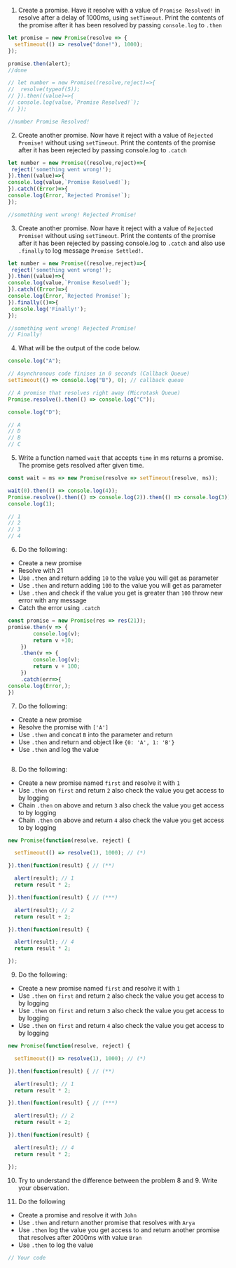 1. Create a promise. Have it resolve with a value of `Promise Resolved!` in resolve after a delay of 1000ms, using `setTimeout`. Print the contents of the promise after it has been resolved by passing `console.log` to `.then`

```js
let promise = new Promise(resolve => {
  setTimeout(() => resolve("done!"), 1000);
});

promise.then(alert);
//done

// let number = new Promise((resolve,reject)=>{
//  resolve(typeof(5));
// }).then((value)=>{
// console.log(value,`Promise Resolved!`);
// });

//number Promise Resolved!
```

2. Create another promise. Now have it reject with a value of `Rejected Promise!` without using `setTimeout`. Print the contents of the promise after it has been rejected by passing console.log to `.catch`

```js
let number = new Promise((resolve,reject)=>{
 reject('something went wrong!');
}).then((value)=>{
console.log(value,`Promise Resolved!`);
}).catch((Error)=>{
console.log(Error,`Rejected Promise!`);
});

//something went wrong! Rejected Promise!
```

3. Create another promise. Now have it reject with a value of `Rejected Promise!` without using `setTimeout`. Print the contents of the promise after it has been rejected by passing console.log to `.catch` and also use `.finally` to log message `Promise Settled!`.

```js
let number = new Promise((resolve,reject)=>{
 reject('something went wrong!');
}).then((value)=>{
console.log(value,`Promise Resolved!`);
}).catch((Error)=>{
console.log(Error,`Rejected Promise!`);
}).finally(()=>{
 console.log('Finally!');
});

//something went wrong! Rejected Promise!
// Finally!
```

4. What will be the output of the code below.

```js
console.log("A");

// Asynchronous code finises in 0 seconds (Callback Queue)
setTimeout(() => console.log("B"), 0); // callback queue

// A promise that resolves right away (Microtask Queue)
Promise.resolve().then(() => console.log("C"));

console.log("D");

// A
// D
// B
// C
```

5. Write a function named `wait` that accepts `time` in ms returns a promise. The promise gets resolved after given time.

```js
const wait = ms => new Promise(resolve => setTimeout(resolve, ms));

wait(0).then(() => console.log(4));
Promise.resolve().then(() => console.log(2)).then(() => console.log(3));
console.log(1);

// 1
// 2
// 3
// 4

```

6. Do the following:

- Create a new promise
- Resolve with 21
- Use `.then` and return adding `10` to the value you will get as parameter
- Use `.then` and return adding `100` to the value you will get as parameter
- Use `.then` and check if the value you get is greater than `100` throw new error with any message
- Catch the error using `.catch`

```js
const promise = new Promise(res => res(21));
promise.then(v => {
        console.log(v);
        return v +10;
    })
    .then(v => {
        console.log(v);
        return v + 100;
    })
    .catch(err=>{
console.log(Error,);
})

```

7. Do the following:

- Create a new promise
- Resolve the promise with `['A']`
- Use `.then` and concat `B` into the parameter and return
- Use `.then` and return and object like `{0: 'A', 1: 'B'}`
- Use `.then` and log the value

```js

```

8. Do the following:

- Create a new promise named `first` and resolve it with `1`
- Use `.then` on `first` and return `2` also check the value you get access to by logging
- Chain `.then` on above and return `3` also check the value you get access to by logging
- Chain `.then` on above and return `4` also check the value you get access to by logging

```js
new Promise(function(resolve, reject) {

  setTimeout(() => resolve(1), 1000); // (*)

}).then(function(result) { // (**)

  alert(result); // 1
  return result * 2;

}).then(function(result) { // (***)

  alert(result); // 2
  return result + 2;

}).then(function(result) {

  alert(result); // 4
  return result * 2;

});
```

9. Do the following:

- Create a new promise named `first` and resolve it with `1`
- Use `.then` on `first` and return `2` also check the value you get access to by logging
- Use `.then` on `first` and return `3` also check the value you get access to by logging
- Use `.then` on `first` and return `4` also check the value you get access to by logging

```js
new Promise(function(resolve, reject) {

  setTimeout(() => resolve(1), 1000); // (*)

}).then(function(result) { // (**)

  alert(result); // 1
  return result * 2;

}).then(function(result) { // (***)

  alert(result); // 2
  return result + 2;

}).then(function(result) {

  alert(result); // 4
  return result * 2;

});
```

10. Try to understand the difference between the problem 8 and 9. Write your observation.

11. Do the following

- Create a promise and resolve it with `John`
- Use `.then` and return another promise that resolves with `Arya`
- Use `.then` log the value you get access to and return another promise that resolves after 2000ms with value `Bran`
- Use `.then` to log the value

```js
// Your code
```
